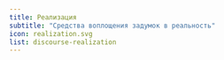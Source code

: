 ```yaml
---
title: Реализация
subtitle: "Средства воплощения задумок в реальность"
icon: realization.svg
list: discourse-realization
---
```

